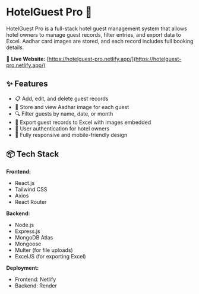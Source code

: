 # HotelGuest Pro 🏨

HotelGuest Pro is a full-stack hotel guest management system that allows hotel owners to manage guest records, filter entries, and export data to Excel. Aadhar card images are stored, and each record includes full booking details.

🔗 **Live Website:** [https://hotelguest-pro.netlify.app/](https://hotelguest-pro.netlify.app/)

## ✨ Features

- 📋 Add, edit, and delete guest records
- 🧾 Store and view Aadhar image for each guest
- 🔍 Filter guests by name, date, or month
- 📁 Export guest records to Excel with images embedded
- 🔐 User authentication for hotel owners
- 📱 Fully responsive and mobile-friendly design

## 📦 Tech Stack

**Frontend:**
- React.js
- Tailwind CSS
- Axios
- React Router

**Backend:**
- Node.js
- Express.js
- MongoDB Atlas
- Mongoose
- Multer (for file uploads)
- ExcelJS (for exporting Excel)

**Deployment:**
- Frontend: Netlify
- Backend: Render
